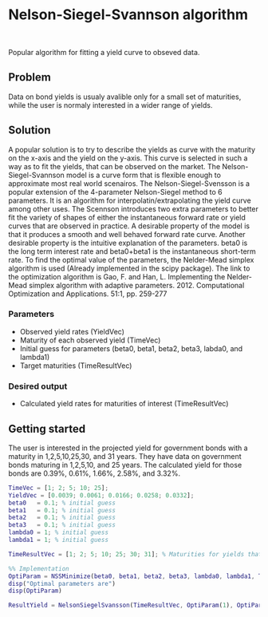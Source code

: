 # Nelson-Siegel-Svannson algorithm
</br>

Popular algorithm for fitting a yield curve to obseved data. 

## Problem
Data on bond yields is usualy avalible only for a small set of maturities, while the user is normaly interested in a wider range of yields. 
  
## Solution
A popular solution is to try to describe the yields as curve with the maturity on the x-axis and the yield on the y-axis. This curve is selected in such a way as to fit the yields, that can be observed on the market. The Nelson-Siegel-Svannson model is a curve form that is flexible enough to approximate most real world scenairos.
The Nelson-Siegel-Svensson is a popular extension of the 4-parameter Nelson-Siegel method to 6 parameters. It is an algorithm for interpolatin/extrapolating the yield curve among other uses. The Scennson introduces two extra parameters to better fit the variety of shapes of either the instantaneous forward rate or yield curves that are observed in practice. A desirable property of the model is that it produces a smooth and well behaved forward rate curve. Another desirable property is the intuitive explanation of the parameters. beta0 is the long term interest rate and beta0+beta1 is the instantaneous short-term rate. To find the optimal value of the parameters, the Nelder-Mead simplex algorithm is used (Already implemented in the scipy package). The link to the optimization algorithm is Gao, F. and Han, L. Implementing the Nelder-Mead simplex algorithm with adaptive parameters. 2012. Computational Optimization and Applications. 51:1, pp. 259-277

<FORMULA FOR NSS HERE>

### Parameters

   - Observed yield rates (YieldVec)
   - Maturity of each observed yield (TimeVec)
   - Initial guess for parameters (beta0, beta1, beta2, beta3, labda0, and lambda1) 
   - Target maturities (TimeResultVec)

### Desired output
   - Calculated yield rates for maturities of interest (TimeResultVec)

## Getting started
The user is interested in the projected yield for government bonds with a maturity in 1,2,5,10,25,30, and 31 years. They have data on government bonds maturing in 
1,2,5,10, and 25 years. The calculated yield for those bonds are 0.39%, 0.61%, 1.66%, 2.58%, and 3.32%. 

  ```matlab
TimeVec = [1; 2; 5; 10; 25];
YieldVec = [0.0039; 0.0061; 0.0166; 0.0258; 0.0332];
beta0   = 0.1; % initial guess
beta1   = 0.1; % initial guess
beta2   = 0.1; % initial guess
beta3   = 0.1; % initial guess
lambda0 = 1; % initial guess
lambda1 = 1; % initial guess

TimeResultVec = [1; 2; 5; 10; 25; 30; 31]; % Maturities for yields that we are interested in

%% Implementation
OptiParam = NSSMinimize(beta0, beta1, beta2, beta3, lambda0, lambda1, TimeVec, YieldVec); % The Nelder-Mead simplex algorithem is used to find the parameters that result in a curve with the minimum residuals compared to the market data.
disp("Optimal parameters are")
disp(OptiParam)

ResultYield = NelsonSiegelSvansson(TimeResultVec, OptiParam(1), OptiParam(2), OptiParam(3), OptiParam(4), OptiParam(5), OptiParam(6)); % Calculate the yield for tergeted maturities using the calibrated partameters 
```
